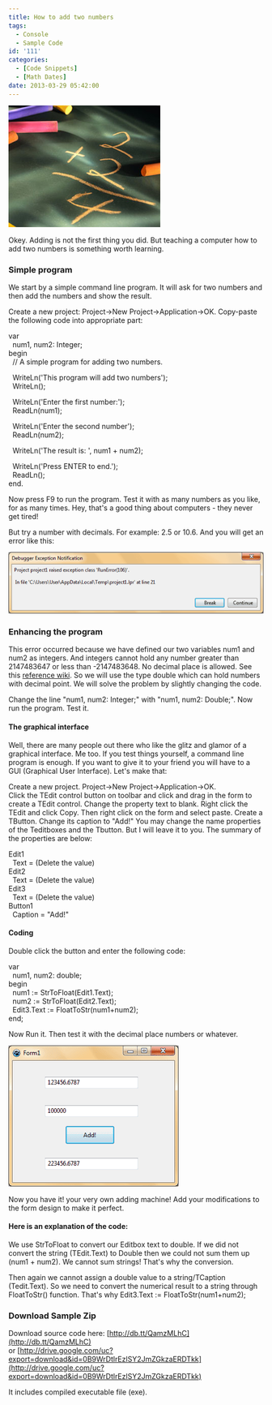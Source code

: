 ```yaml
---
title: How to add two numbers
tags:
  - Console
  - Sample Code
id: '111'
categories:
  - [Code Snippets]
  - [Math Dates]
date: 2013-03-29 05:42:00
---
```


![](how-to-add-two-numbers/2_2_4.jpg)

Okey. Adding is not the first thing you did. But teaching a computer how to add two numbers is something worth learning.
<!-- more -->
  
  

### Simple program

  
We start by a simple command line program. It will ask for two numbers and then add the numbers and show the result.  
  
Create a new project: Project->New Project->Application->OK. Copy-paste the following code into appropriate part:  

var  
  num1, num2: Integer;  
begin  
  // A simple program for adding two numbers.  
  
  WriteLn('This program will add two numbers');  
  WriteLn();  
  
  WriteLn('Enter the first number:');  
  ReadLn(num1);  
  
  WriteLn('Enter the second number');  
  ReadLn(num2);  
  
  WriteLn('The result is: ', num1 + num2);  
  
  WriteLn('Press ENTER to end.');  
  ReadLn();  
end.

  
  
Now press F9 to run the program. Test it with as many numbers as you like, for as many times. Hey, that's a good thing about computers - they never get tired!  
  
But try a number with decimals. For example: 2.5 or 10.6. And you will get an error like this:  

![](how-to-add-two-numbers/debug-106.gif)

  
  

### Enhancing the program

  
This error occurred because we have defined our two variables num1 and num2 as integers. And integers cannot hold any number greater than 2147483647 or less than -2147483648. No decimal place is allowed. See this [reference wiki](http://wiki.freepascal.org/Variables_and_Data_Types). So we will use the type double which can hold numbers with decimal point. We will solve the problem by slightly changing the code.  
  
Change the line "num1, num2: Integer;" with "num1, num2: Double;". Now run the program. Test it.  
  

#### The graphical interface

Well, there are many people out there who like the glitz and glamor of a graphical interface. Me too. If you test things yourself, a command line program is enough. If you want to give it to your friend you will have to a GUI (Graphical User Interface). Let's make that:  
  
Create a new project. Project->New Project->Application->OK.  
Click the TEdit control button on toolbar and click and drag in the form to create a TEdit control. Change the property text to blank. Right click the TEdit and click Copy. Then right click on the form and select paste. Create a TButton. Change its caption to "Add!" You may change the name properties of the Teditboxes and the Tbutton. But I will leave it to you. The summary of the properties are below:  
  
Edit1  
  Text = (Delete the value)  
Edit2  
  Text = (Delete the value)  
Edit3  
  Text = (Delete the value)  
Button1  
  Caption = "Add!"  
  

#### Coding

Double click the button and enter the following code:  
  

var  
  num1, num2: double;  
begin  
  num1 := StrToFloat(Edit1.Text);  
  num2 := StrToFloat(Edit2.Text);  
  Edit3.Text := FloatToStr(num1+num2);  
end;

  
  
Now Run it. Then test it with the decimal place numbers or whatever.  

![](how-to-add-two-numbers/add-two-numbers-lazarus.gif)

  
Now you have it! your very own adding machine! Add your modifications to the form design to make it perfect.  
  

#### Here is an explanation of the code:

We use StrToFloat to convert our Editbox text to double. If we did not convert the string (TEdit.Text) to Double then we could not sum them up (num1 + num2). We cannot sum strings! That's why the conversion.  
  
Then again we cannot assign a double value to a string/TCaption (Tedit.Text). So we need to convert the numerical result to a string through FloatToStr() function. That's why Edit3.Text := FloatToStr(num1+num2);  

### Download Sample Zip

Download source code here: [http://db.tt/QamzMLhC](http://db.tt/QamzMLhC)  
or [http://drive.google.com/uc?export=download&id=0B9WrDtlrEzlSY2JmZGkzaERDTkk](http://drive.google.com/uc?export=download&id=0B9WrDtlrEzlSY2JmZGkzaERDTkk)  
  
It includes compiled executable file (exe).